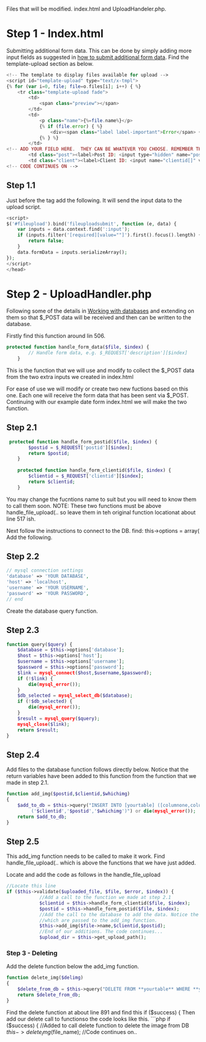 Files that will be modified. index.html and UploadHandeler.php.

# Step 1 - Index.html
Submitting additional form data.  This can be done by simply adding more input fields as suggested in [how to submit additional form data](https://github.com/blueimp/jQuery-File-Upload/wiki/How-to-submit-additional-form-data). Find the template-upload section as below.

```php
<!-- The template to display files available for upload -->
<script id="template-upload" type="text/x-tmpl">
{% for (var i=0, file; file=o.files[i]; i++) { %}
    <tr class="template-upload fade">
        <td>
            <span class="preview"></span>
        </td>
        <td>
            <p class="name">{%=file.name%}</p>
            {% if (file.error) { %}
                <div><span class="label label-important">Error</span> {%=file.error%}</div>
            {% } %}
        </td>
<!-- ADD YOUR FIELD HERE.  THEY CAN BE WHATEVER YOU CHOOSE. REMEMBER THE NAME ATTRIBUTE FOR LATER -->
        <td class="post"><label>Post ID: <input type="hidden" name="postid[]" value="101" required></label></td>
        <td class="client"><label>Client ID: <input name="clientid[]" value="88" required></label></td>
<!-- CODE CONTINUES ON -->
```
## Step 1.1
Just before the </head> tag add the following. It will send the input data to the upload script.

```php
<script>
$('#fileupload').bind('fileuploadsubmit', function (e, data) {
    var inputs = data.context.find(':input');
    if (inputs.filter('[required][value=""]').first().focus().length) {
        return false;
    }
    data.formData = inputs.serializeArray();
});
</script>
</head>
```

# Step 2 - UploadHandler.php

Following some of the details in [Working with databases](https://github.com/blueimp/jQuery-File-Upload/wiki/Working-with-databases) and extending on them so that $_POST data will be received and then can be written to the database. 

Firstly find this function around lin 506.
```php
protected function handle_form_data($file, $index) {
        // Handle form data, e.g. $_REQUEST['description'][$index]
    }
```
This is the function that we will use and modify to collect the $_POST data from the two extra inputs we created in index.html

For ease of use we will modify or create two new fuctions based on this one. Each one will receive the form data that has been sent via $_POST.
Continuing with our example date form index.html we will make the two function. 
## Step 2.1
```php
 protected function handle_form_postid($file, $index) {
        $postid = $_REQUEST['postid'][$index];
        return $postid;
    }
    
    protected function handle_form_clientid($file, $index) {
        $clientid = $_REQUEST['clientid'][$index];
        return $clientid;
    }
```
You may change the fucntions name to suit but you will need to know them to call them soon. 
NOTE: These two functions must be above handle_file_upload(..  so leave them in teh original function locationat about line 517 ish. 

Next follow the instructions to connect to the DB.
find: this->options = array(
Add the following.
## Step 2.2
```php
// mysql connection settings  
'database' => 'YOUR DATABASE',  
'host' => 'localhost',  
'username' => 'YOUR USERNAME',  
'password' => 'YOUR PASSWORD',  
// end
```
Create the database query function.
## Step 2.3
```php
function query($query) {  
	$database = $this->options['database'];  
	$host = $this->options['host'];  
	$username = $this->options['username'];  
	$password = $this->options['password'];  
	$link = mysql_connect($host,$username,$password);  
	if (!$link) {  
		die(mysql_error());  
	}
	$db_selected = mysql_select_db($database);  
	if (!$db_selected) {  
		die(mysql_error());  
	}  
	$result = mysql_query($query);  
	mysql_close($link);  
	return $result;  
}  
```
## Step 2.4
Add files to the database function follows directly below. Notice that the return variables have been added to this function from the function that we made in step 2.1.
```php
function add_img($postid,$clientid,$whichimg)  
{  
	$add_to_db = $this->query("INSERT INTO [yourtable] ([columnone,columtwo,columnthree]) VALUES
	     ('$clientid','$postid','$whichimg')") or die(mysql_error());  
	return $add_to_db;  
}
```

## Step 2.5
This add_img function needs to be called to make it work.  Find handle_file_upload(.. which is above the functions that we have just added. 

Locate and add the code as follows in the handle_file_upload

```php
//Locate this line
if ($this->validate($uploaded_file, $file, $error, $index)) {
            //Add a call to the function we made at step 2.1
            $clientid = $this->handle_form_clientid($file, $index);
            $postid = $this->handle_form_postid($file, $index);
            //Add the call to the database to add the data. Notice the three variables
            //which are passed to the add_img function.           
            $this->add_img($file->name,$clientid,$postid);
            //End of our additions. The code continues...
            $upload_dir = $this->get_upload_path();
```

### Step 3 - Deleting
Add the delete function below the add_img function.
```php
function delete_img($delimg)  
{  
	$delete_from_db = $this->query("DELETE FROM **yourtable** WHERE **yourcolumnone** = '$delimg'") or die(mysql_error());  
	return $delete_from_db;  
}
```

Find the delete function at about line 891 and find this  if ($success) {
Then add our delete call to functionso the code looks like this.
          ```php
 if ($success) {
            //Added to call delete function to delete the image from DB 
            $this->delete_img($file_name);
//Code continues on..
```
